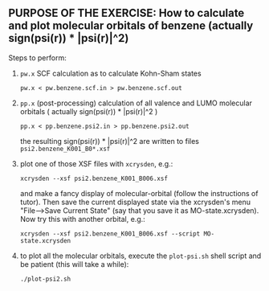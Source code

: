 PURPOSE OF THE EXERCISE:
How to calculate and plot molecular orbitals of benzene
(actually sign(psi(r)) * |psi(r)|^2)
-------------------------------------------------------

Steps to perform:

1. `pw.x` SCF calculation as to calculate Kohn-Sham states

       pw.x < pw.benzene.scf.in > pw.benzene.scf.out


2. `pp.x` (post-processing) calculation of all valence and LUMO
   molecular orbitals ( actually sign(psi(r)) * |psi(r)|^2 )

       pp.x < pp.benzene.psi2.in > pp.benzene.psi2.out

   the resulting sign(psi(r)) * |psi(r)|^2 are written to files
   `psi2.benzene_K001_B0*.xsf`


3. plot one of those XSF files with `xcrysden`, e.g.:

       xcrysden --xsf psi2.benzene_K001_B006.xsf

    and make a fancy display of molecular-orbital (follow the
    instructions of tutor). Then save the current displayed state via
    the xcrysden's menu "File-->Save Current State" (say that you save
    it as MO-state.xcrysden). Now try this with another orbital, e.g.:

       xcrysden --xsf psi2.benzene_K001_B006.xsf --script MO-state.xcrysden
 

4. to plot all the molecular orbitals, execute the `plot-psi.sh` shell
   script and be patient (this will take a while):

       ./plot-psi2.sh
